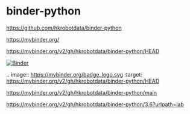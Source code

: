 # binder-python


https://github.com/hkrobotdata/binder-python


https://mybinder.org/


https://mybinder.org/v2/gh/hkrobotdata/binder-python/HEAD

[![Binder](https://mybinder.org/badge_logo.svg)](https://mybinder.org/v2/gh/hkrobotdata/binder-python/HEAD)

.. image:: https://mybinder.org/badge_logo.svg
 :target: https://mybinder.org/v2/gh/hkrobotdata/binder-python/HEAD





https://mybinder.org/v2/gh/hkrobotdata/binder-python/main

https://mybinder.org/v2/gh/hkrobotdata/binder-python/3.6?urlpath=lab


